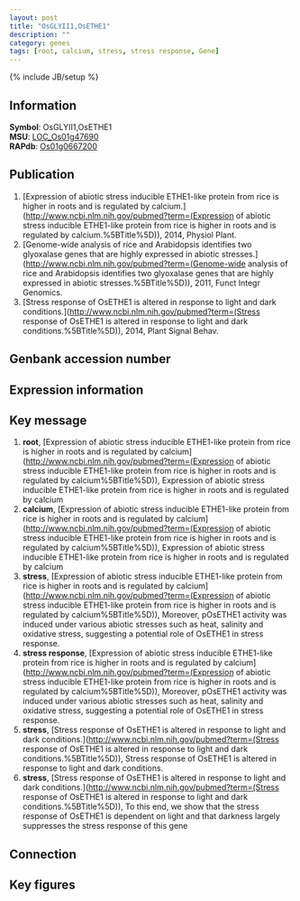 ```yaml
---
layout: post
title: "OsGLYII1,OsETHE1"
description: ""
category: genes
tags: [root, calcium, stress, stress response, Gene]
---
```

{% include JB/setup %}

## Information
__Symbol__: OsGLYII1,OsETHE1  
__MSU__: [LOC_Os01g47690](http://rice.plantbiology.msu.edu/cgi-bin/ORF_infopage.cgi?orf=LOC_Os01g47690)  
__RAPdb__: [Os01g0667200](http://rapdb.dna.affrc.go.jp/viewer/gbrowse_details/irgsp1?name=Os01g0667200)  

## Publication
1. [Expression of abiotic stress inducible ETHE1-like protein from rice is higher in roots and is regulated by calcium.](http://www.ncbi.nlm.nih.gov/pubmed?term=(Expression of abiotic stress inducible ETHE1-like protein from rice is higher in roots and is regulated by calcium.%5BTitle%5D)), 2014, Physiol Plant.
2. [Genome-wide analysis of rice and Arabidopsis identifies two glyoxalase genes that are highly expressed in abiotic stresses.](http://www.ncbi.nlm.nih.gov/pubmed?term=(Genome-wide analysis of rice and Arabidopsis identifies two glyoxalase genes that are highly expressed in abiotic stresses.%5BTitle%5D)), 2011, Funct Integr Genomics.
3. [Stress response of OsETHE1 is altered in response to light and dark conditions.](http://www.ncbi.nlm.nih.gov/pubmed?term=(Stress response of OsETHE1 is altered in response to light and dark conditions.%5BTitle%5D)), 2014, Plant Signal Behav.

## Genbank accession number

## Expression information

## Key message
1. __root__, [Expression of abiotic stress inducible ETHE1-like protein from rice is higher in roots and is regulated by calcium](http://www.ncbi.nlm.nih.gov/pubmed?term=(Expression of abiotic stress inducible ETHE1-like protein from rice is higher in roots and is regulated by calcium%5BTitle%5D)), Expression of abiotic stress inducible ETHE1-like protein from rice is higher in roots and is regulated by calcium
2. __calcium__, [Expression of abiotic stress inducible ETHE1-like protein from rice is higher in roots and is regulated by calcium](http://www.ncbi.nlm.nih.gov/pubmed?term=(Expression of abiotic stress inducible ETHE1-like protein from rice is higher in roots and is regulated by calcium%5BTitle%5D)), Expression of abiotic stress inducible ETHE1-like protein from rice is higher in roots and is regulated by calcium
3. __stress__, [Expression of abiotic stress inducible ETHE1-like protein from rice is higher in roots and is regulated by calcium](http://www.ncbi.nlm.nih.gov/pubmed?term=(Expression of abiotic stress inducible ETHE1-like protein from rice is higher in roots and is regulated by calcium%5BTitle%5D)), Moreover, pOsETHE1 activity was induced under various abiotic stresses such as heat, salinity and oxidative stress, suggesting a potential role of OsETHE1 in stress response.
4. __stress response__, [Expression of abiotic stress inducible ETHE1-like protein from rice is higher in roots and is regulated by calcium](http://www.ncbi.nlm.nih.gov/pubmed?term=(Expression of abiotic stress inducible ETHE1-like protein from rice is higher in roots and is regulated by calcium%5BTitle%5D)), Moreover, pOsETHE1 activity was induced under various abiotic stresses such as heat, salinity and oxidative stress, suggesting a potential role of OsETHE1 in stress response.
5. __stress__, [Stress response of OsETHE1 is altered in response to light and dark conditions.](http://www.ncbi.nlm.nih.gov/pubmed?term=(Stress response of OsETHE1 is altered in response to light and dark conditions.%5BTitle%5D)), Stress response of OsETHE1 is altered in response to light and dark conditions.
6. __stress__, [Stress response of OsETHE1 is altered in response to light and dark conditions.](http://www.ncbi.nlm.nih.gov/pubmed?term=(Stress response of OsETHE1 is altered in response to light and dark conditions.%5BTitle%5D)),  To this end, we show that the stress response of OsETHE1 is dependent on light and that darkness largely suppresses the stress response of this gene

## Connection

## Key figures


